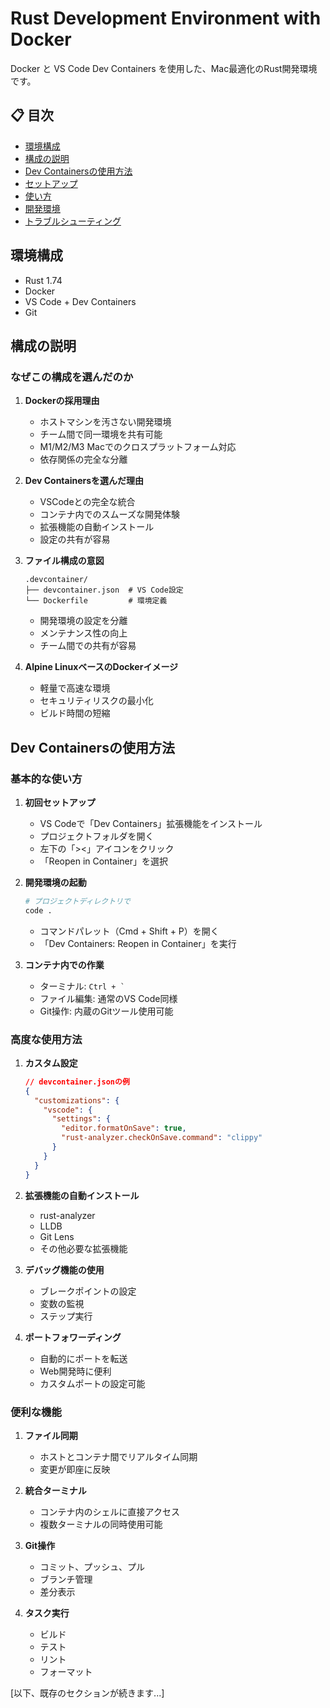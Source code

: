 # Rust Development Environment with Docker

Docker と VS Code Dev Containers を使用した、Mac最適化のRust開発環境です。

## 📋 目次

- [環境構成](#環境構成)
- [構成の説明](#構成の説明)
- [Dev Containersの使用方法](#dev-containersの使用方法)
- [セットアップ](#セットアップ)
- [使い方](#使い方)
- [開発環境](#開発環境)
- [トラブルシューティング](#トラブルシューティング)

## 環境構成

- Rust 1.74
- Docker
- VS Code + Dev Containers
- Git

## 構成の説明

### なぜこの構成を選んだのか

1. **Dockerの採用理由**
   - ホストマシンを汚さない開発環境
   - チーム間で同一環境を共有可能
   - M1/M2/M3 Macでのクロスプラットフォーム対応
   - 依存関係の完全な分離

2. **Dev Containersを選んだ理由**
   - VSCodeとの完全な統合
   - コンテナ内でのスムーズな開発体験
   - 拡張機能の自動インストール
   - 設定の共有が容易

3. **ファイル構成の意図**
   ```
   .devcontainer/
   ├── devcontainer.json  # VS Code設定
   └── Dockerfile         # 環境定義
   ```
   - 開発環境の設定を分離
   - メンテナンス性の向上
   - チーム間での共有が容易

4. **Alpine LinuxベースのDockerイメージ**
   - 軽量で高速な環境
   - セキュリティリスクの最小化
   - ビルド時間の短縮

## Dev Containersの使用方法

### 基本的な使い方

1. **初回セットアップ**
   - VS Codeで「Dev Containers」拡張機能をインストール
   - プロジェクトフォルダを開く
   - 左下の「><」アイコンをクリック
   - 「Reopen in Container」を選択

2. **開発環境の起動**
   ```bash
   # プロジェクトディレクトリで
   code .
   ```
   - コマンドパレット（Cmd + Shift + P）を開く
   - 「Dev Containers: Reopen in Container」を実行

3. **コンテナ内での作業**
   - ターミナル: ``` Ctrl + ` ```
   - ファイル編集: 通常のVS Code同様
   - Git操作: 内蔵のGitツール使用可能

### 高度な使用方法

1. **カスタム設定**
   ```json
   // devcontainer.jsonの例
   {
     "customizations": {
       "vscode": {
         "settings": {
           "editor.formatOnSave": true,
           "rust-analyzer.checkOnSave.command": "clippy"
         }
       }
     }
   }
   ```

2. **拡張機能の自動インストール**
   - rust-analyzer
   - LLDB
   - Git Lens
   - その他必要な拡張機能

3. **デバッグ機能の使用**
   - ブレークポイントの設定
   - 変数の監視
   - ステップ実行

4. **ポートフォワーディング**
   - 自動的にポートを転送
   - Web開発時に便利
   - カスタムポートの設定可能

### 便利な機能

1. **ファイル同期**
   - ホストとコンテナ間でリアルタイム同期
   - 変更が即座に反映

2. **統合ターミナル**
   - コンテナ内のシェルに直接アクセス
   - 複数ターミナルの同時使用可能

3. **Git操作**
   - コミット、プッシュ、プル
   - ブランチ管理
   - 差分表示

4. **タスク実行**
   - ビルド
   - テスト
   - リント
   - フォーマット

[以下、既存のセクションが続きます...]